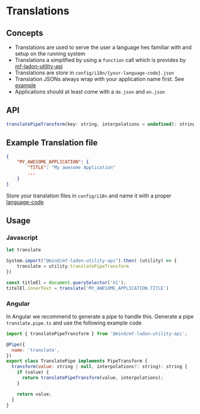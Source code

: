 # Translations

## Concepts

+ Translations are used to serve the user a language hes familiar with and setup on the running system
+ Translations a simplified by using a `function` call which is provides by [mf-ladon-utility-api](https://vcs.mind-consulting.de/projects/MIN/repos/mf-ladon-utility-api/browse)
+ Translations are store in `config/i18n/{your-language-code}.json`
+ Translation JSONs always wrap with your application name first. See [example](Translations.md#L17)
+ Applications should at least come with a `de.json` and `en.json`

## API

```javascript
translatePipeTransform(key: string, interpolations = undefined): string {}
````

## Example Translation file

```json
{
	"MY_AWESOME_APPLICATION": {
		"TITLE": "My awesome Application"
		...
	}
}
```
Store your translation files in `config/i18n` and name it with a proper [language-code](https://datatracker.ietf.org/doc/html/rfc5646)

## Usage

### Javascript

```javascript
let translate

System.import("@mind/mf-ladon-utility-api").then( (utility) => {
	translate = utility.translatePipeTransform	
})

const titleEl = document.querySelector('h1');
titelEl.innerText = translate('MY_AWESOME_APPLICATION.TITLE')
```

### Angular

In Angular we recommend to generate a pipe to handle this. Generate a pipe `translate.pipe.ts` and use the following example code

```javascript
import { translatePipeTransform } from '@mind/mf-ladon-utility-api';

@Pipe({
  name: 'translate',
})
export class TranslatePipe implements PipeTransform {
  transform(value: string | null, interpolations?: string): string {
    if (value) {
      return translatePipeTransform(value, interpolations);
    }

    return value;
  }
}
```